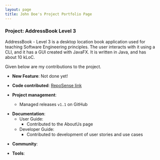 ```yaml
---
layout: page
title: John Doe's Project Portfolio Page
---
```


### Project: AddressBook Level 3

AddressBook - Level 3 is a desktop location book application used for teaching Software Engineering principles. The user interacts with it using a CLI, and it has a GUI created with JavaFX. It is written in Java, and has about 10 kLoC.

Given below are my contributions to the project.

* **New Feature**: Not done yet!

[//]: # (  * What it does: allows the user to undo all previous commands one at a time. Preceding undo commands can be reversed by using the redo command.)

[//]: # (  * Justification: This feature improves the product significantly because a user can make mistakes in commands and the app should provide a convenient way to rectify them.)

[//]: # (  * Highlights: This enhancement affects existing commands and commands to be added in future. It required an in-depth analysis of design alternatives. The implementation too was challenging as it required changes to existing commands.)

[//]: # (  * Credits: *{mention here if you reused any code/ideas from elsewhere or if a third-party library is heavily used in the feature so that a reader can make a more accurate judgement of how much effort went into the feature}*)

[//]: # (* **New Feature**: Added a history command that allows the user to navigate to previous commands using up/down keys.)

* **Code contributed**: [RepoSense link](https://nus-cs2103-ay2425s2.github.io/tp-dashboard/#/widget/?search=t13-1&sort=groupTitle&sortWithin=title&timeframe=commit&mergegroup=&groupSelect=groupByRepos&breakdown=true&checkedFileTypes=docs~functional-code~test-code~other&since=2025-02-21&chartGroupIndex=0&chartIndex=2)

* **Project management**:
  * Managed releases `v1.1` on GitHub

[//]: # (* **Enhancements to existing features**:)
[//]: # (  * Updated the GUI color scheme &#40;Pull requests [\#33]&#40;&#41;, [\#34]&#40;&#41;&#41;)
[//]: # (  * Wrote additional tests for existing features to increase coverage from 88% to 92% &#40;Pull requests [\#36]&#40;&#41;, [\#38]&#40;&#41;&#41;)

* **Documentation**:
  * User Guide:
    * Contributed to the AboutUs page
  * Developer Guide:
    * Contributed to development of user stories and use cases

[//]: # (    * Added documentation for the features `delete` and `find` [\#72]&#40;&#41;)
[//]: # (    * Did cosmetic tweaks to existing documentation of features `clear`, `exit`: [\#74]&#40;&#41;)


* **Community**:

[//]: # (  * PRs reviewed &#40;with non-trivial review comments&#41;: [\#12]&#40;&#41;, [\#32]&#40;&#41;, [\#19]&#40;&#41;, [\#42]&#40;&#41;)

[//]: # (  * Contributed to forum discussions &#40;examples: [1]&#40;&#41;, [2]&#40;&#41;, [3]&#40;&#41;, [4]&#40;&#41;&#41;)

[//]: # (  * Reported bugs and suggestions for other teams in the class &#40;examples: [1]&#40;&#41;, [2]&#40;&#41;, [3]&#40;&#41;&#41;)

[//]: # (  * Some parts of the history feature I added was adopted by several other class mates &#40;[1]&#40;&#41;, [2]&#40;&#41;&#41;)

* **Tools**:

[//]: # (  * Integrated a third party library &#40;Natty&#41; to the project &#40;[\#42]&#40;&#41;&#41;)

[//]: # (  * Integrated a new Github plugin &#40;CircleCI&#41; to the team repo)

[//]: # (* _{you can add/remove categories in the list above}_)
